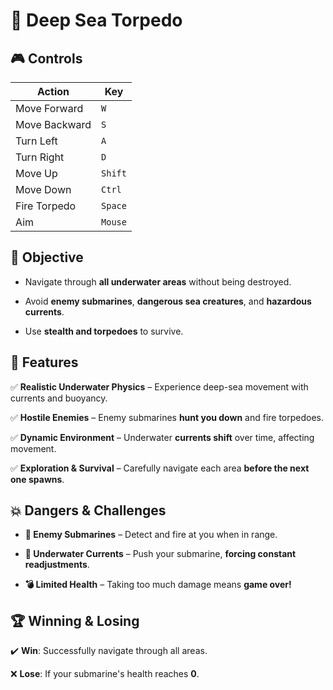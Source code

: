 # **🔱 Deep Sea Torpedo**


## **🎮 Controls**

| Action          | Key  |
|---------------|------|
| Move Forward  | `W`  |
| Move Backward | `S`  |
| Turn Left     | `A`  |
| Turn Right    | `D`  |
| Move Up       | `Shift` |
| Move Down     | `Ctrl` |
| Fire Torpedo  | `Space` |
| Aim  |`Mouse` |

## **🎯 Objective**

- Navigate through **all underwater areas** without being destroyed.

- Avoid **enemy submarines**, **dangerous sea creatures**, and **hazardous currents**.

- Use **stealth and torpedoes** to survive.


## **🌊 Features**

✅ **Realistic Underwater Physics** – Experience deep-sea movement with currents and buoyancy.

✅ **Hostile Enemies** – Enemy submarines **hunt you down** and fire torpedoes.

✅ **Dynamic Environment** – Underwater **currents shift** over time, affecting movement.

✅ **Exploration & Survival** – Carefully navigate each area **before the next one spawns**.


## **💥 Dangers & Challenges**

- **🔴 Enemy Submarines** – Detect and fire at you when in range.

- **🌊 Underwater Currents** – Push your submarine, **forcing constant readjustments**.

- **💣 Limited Health** – Taking too much damage means **game over!**


## **🏆 Winning & Losing**

✔️ **Win**: Successfully navigate through all areas.

❌ **Lose**: If your submarine's health reaches **0**.
